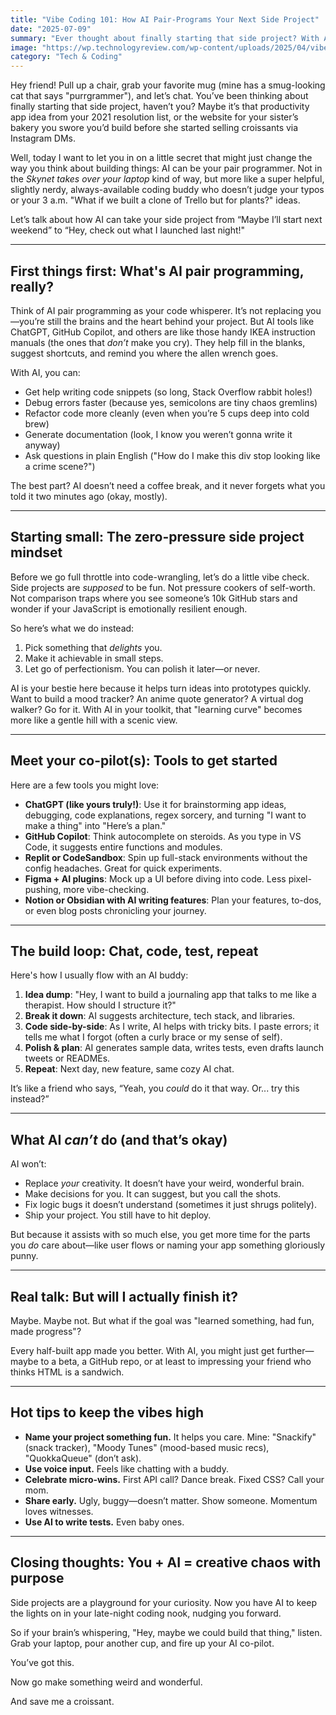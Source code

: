 ```yaml
---
title: "Vibe Coding 101: How AI Pair-Programs Your Next Side Project"
date: "2025-07-09"
summary: "Ever thought about finally starting that side project? With AI as your pair programmer, you can turn late-night “what if” ideas into shareable builds without the overwhelm. This guide dives into how to keep the vibes high, make the most of AI tools, and remember it’s all about fun, learning, and maybe a few happy accidents along the way."
image: "https://wp.technologyreview.com/wp-content/uploads/2025/04/vibecoding.jpg"
category: "Tech & Coding"
---
```


Hey friend! Pull up a chair, grab your favorite mug (mine has a smug-looking cat that says "purrgrammer"), and let’s chat. You’ve been thinking about finally starting that side project, haven’t you? Maybe it’s that productivity app idea from your 2021 resolution list, or the website for your sister’s bakery you swore you’d build before she started selling croissants via Instagram DMs.

Well, today I want to let you in on a little secret that might just change the way you think about building things: AI can be your pair programmer. Not in the _Skynet takes over your laptop_ kind of way, but more like a super helpful, slightly nerdy, always-available coding buddy who doesn’t judge your typos or your 3 a.m. "What if we built a clone of Trello but for plants?" ideas.

Let’s talk about how AI can take your side project from “Maybe I’ll start next weekend” to “Hey, check out what I launched last night!"

---

## First things first: What's AI pair programming, really?

Think of AI pair programming as your code whisperer. It’s not replacing you—you’re still the brains and the heart behind your project. But AI tools like ChatGPT, GitHub Copilot, and others are like those handy IKEA instruction manuals (the ones that _don’t_ make you cry). They help fill in the blanks, suggest shortcuts, and remind you where the allen wrench goes.

With AI, you can:

- Get help writing code snippets (so long, Stack Overflow rabbit holes!)
- Debug errors faster (because yes, semicolons are tiny chaos gremlins)
- Refactor code more cleanly (even when you’re 5 cups deep into cold brew)
- Generate documentation (look, I know you weren’t gonna write it anyway)
- Ask questions in plain English ("How do I make this div stop looking like a crime scene?")

The best part? AI doesn’t need a coffee break, and it never forgets what you told it two minutes ago (okay, mostly).

---

## Starting small: The zero-pressure side project mindset

Before we go full throttle into code-wrangling, let’s do a little vibe check. Side projects are _supposed_ to be fun. Not pressure cookers of self-worth. Not comparison traps where you see someone’s 10k GitHub stars and wonder if your JavaScript is emotionally resilient enough.

So here’s what we do instead:

1. Pick something that _delights_ you.
2. Make it achievable in small steps.
3. Let go of perfectionism. You can polish it later—or never.

AI is your bestie here because it helps turn ideas into prototypes quickly. Want to build a mood tracker? An anime quote generator? A virtual dog walker? Go for it. With AI in your toolkit, that "learning curve" becomes more like a gentle hill with a scenic view.

---

## Meet your co-pilot(s): Tools to get started

Here are a few tools you might love:

- **ChatGPT (like yours truly!)**: Use it for brainstorming app ideas, debugging, code explanations, regex sorcery, and turning "I want to make a thing" into "Here’s a plan."
- **GitHub Copilot**: Think autocomplete on steroids. As you type in VS Code, it suggests entire functions and modules.
- **Replit or CodeSandbox**: Spin up full-stack environments without the config headaches. Great for quick experiments.
- **Figma + AI plugins**: Mock up a UI before diving into code. Less pixel-pushing, more vibe-checking.
- **Notion or Obsidian with AI writing features**: Plan your features, to-dos, or even blog posts chronicling your journey.

---

## The build loop: Chat, code, test, repeat

Here's how I usually flow with an AI buddy:

1. **Idea dump**: "Hey, I want to build a journaling app that talks to me like a therapist. How should I structure it?"
2. **Break it down**: AI suggests architecture, tech stack, and libraries.
3. **Code side-by-side**: As I write, AI helps with tricky bits. I paste errors; it tells me what I forgot (often a curly brace or my sense of self).
4. **Polish & plan**: AI generates sample data, writes tests, even drafts launch tweets or READMEs.
5. **Repeat**: Next day, new feature, same cozy AI chat.

It’s like a friend who says, “Yeah, you _could_ do it that way. Or... try this instead?”

---

## What AI _can’t_ do (and that’s okay)

AI won’t:

- Replace _your_ creativity. It doesn’t have your weird, wonderful brain.
- Make decisions for you. It can suggest, but you call the shots.
- Fix logic bugs it doesn’t understand (sometimes it just shrugs politely).
- Ship your project. You still have to hit deploy.

But because it assists with so much else, you get more time for the parts you _do_ care about—like user flows or naming your app something gloriously punny.

---

## Real talk: But will I actually finish it?

Maybe. Maybe not. But what if the goal was "learned something, had fun, made progress"?

Every half-built app made you better. With AI, you might just get further—maybe to a beta, a GitHub repo, or at least to impressing your friend who thinks HTML is a sandwich.

---

## Hot tips to keep the vibes high

- **Name your project something fun.** It helps you care. Mine: "Snackify" (snack tracker), "Moody Tunes" (mood-based music recs), "QuokkaQueue" (don’t ask).
- **Use voice input.** Feels like chatting with a buddy.
- **Celebrate micro-wins.** First API call? Dance break. Fixed CSS? Call your mom.
- **Share early.** Ugly, buggy—doesn’t matter. Show someone. Momentum loves witnesses.
- **Use AI to write tests.** Even baby ones.

---

## Closing thoughts: You + AI = creative chaos with purpose

Side projects are a playground for your curiosity. Now you have AI to keep the lights on in your late-night coding nook, nudging you forward.

So if your brain’s whispering, "Hey, maybe we could build that thing," listen. Grab your laptop, pour another cup, and fire up your AI co-pilot.

You’ve got this.

Now go make something weird and wonderful.

And save me a croissant.
